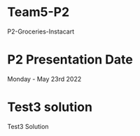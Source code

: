 # Team5-P2
P2-Groceries-Instacart
# P2 Presentation Date
Monday  - May 23rd 2022
# Test3 solution
Test3 Solution

